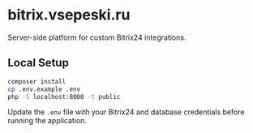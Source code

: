# bitrix.vsepeski.ru

Server-side platform for custom Bitrix24 integrations.

## Local Setup

```bash
composer install
cp .env.example .env
php -S localhost:8000 -t public
```

Update the `.env` file with your Bitrix24 and database credentials before running the application.

